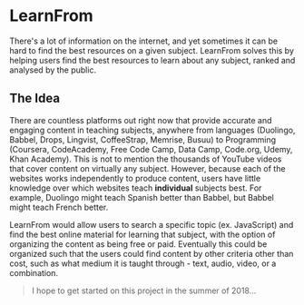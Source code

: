 # LearnFrom
There's a lot of information on the internet, and yet sometimes it can be hard to find the best resources on a given subject.
LearnFrom solves this by helping users find the best resources to learn about any subject, ranked and analysed by the public.

## The Idea
There are countless platforms out right now that provide accurate and engaging content in teaching subjects, anywhere from languages (Duolingo, Babbel, Drops, Lingvist, CoffeeStrap, Memrise, Busuu) to Programming (Coursera, CodeAcademy, Free Code Camp, Data Camp, Code.org, Udemy, Khan Academy). This is not to mention the thousands of YouTube videos that cover content on virtually any subject. However, because each of the websites works independently to produce content, users have little knowledge over which websites teach **individual** subjects best. For example, Duolingo might teach Spanish better than Babbel, but Babbel might teach French better.

LearnFrom would allow users to search a specific topic (ex. JavaScript) and find the best online material for learning that subject, with the option of organizing the content as being free or paid. Eventually this could be organized such that the users could find content by other criteria other than cost, such as what medium it is taught through - text, audio, video, or a combination.

> I hope to get started on this project in the summer of 2018...
